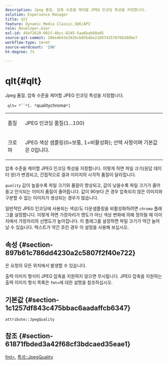 ```yaml
---
description: Jpeg 품질. 압축 수준을 제어할 JPEG 인코딩 특성을 지정합니다.
solution: Experience Manager
title: qlt
feature: Dynamic Media Classic,SDK/API
role: Developer,User
exl-id: 49af2620-081f-4bcc-8245-5aa6bab89a05
source-git-commit: 206e4643e3926cb85b4be2189743578f88180be7
workflow-type: tm+mt
source-wordcount: '198'
ht-degree: 7%

---
```


# qlt{#qlt}

Jpeg 품질. 압축 수준을 제어할 JPEG 인코딩 특성을 지정합니다.

` qlt= *``*[. *`qualitychroma`*]`

<table id="simpletable_A245B6A3D2374A6A89DE63A5621CFEC0"> 
 <tr class="strow"> 
  <td class="stentry"> <p> <span class="varname"> 품질 </span> </p> </td> 
  <td class="stentry"> <p>JPEG 인코딩 품질(1...100) </p> </td> 
 </tr> 
 <tr class="strow"> 
  <td class="stentry"> <p> <span class="varname"> 크로마  </span> </p> </td> 
  <td class="stentry"> <p>JPEG 색상 샘플링(0=보통, 1=비활성화); 선택 사항이며 기본값은 0입니다. </p> </td> 
 </tr> 
</table>

압축 수준을 제어할 JPEG 인코딩 특성을 지정합니다. 이렇게 하면 파일 크기(응답 데이터 양)가 변경되고, 간접적으로 결과 이미지의 시각적 품질이 달라집니다.

*`quality`* 값이 높을수록 파일 크기와 품질이 향상되고, 값이 낮을수록 파일 크기가 줄어들고 인식되는 이미지 품질이 줄어듭니다. 값이 90보다 큰 경우 압축되지 않은 이미지와 구분할 수 없는 이미지가 생성되는 경우가 많습니다.

일반적인 JPEG 인코딩에 사용되는 색상/도 다운샘플링을 비활성화하려면 *`chroma`* 플래그를 설정합니다. 이렇게 하면 가장자리가 명도가 아닌 색상 변화에 의해 정의될 때 이미지에서 가장자리의 선명도가 높아집니다. 이 플래그를 설정하면 파일 크기가 약간 늘어날 수 있습니다. 텍스트가 약간 흐린 경우 이 설정을 사용해 보십시오.

## 속성 {#section-897b61c786dd4230a2c5807f2f40e722}

은 요청의 모든 위치에서 발생할 수 있습니다.

출력 이미지 형식이 JPEG 압축을 지원하지 않으면 무시됩니다. JPEG 압축을 지원하는 출력 이미지 형식 목록은 `fmt=`에 대한 설명을 참조하십시오.

## 기본값 {#section-1c1257df843c475bbac6aadaffcb6347}

`attribute::JpegQuality`

## 참조 {#section-61871fbded3a42f68cf3bdcaed35eae1}

[fmt=](../../../../../ir-api/http-protocol/image-rendering-api-ref/c-ir-http-protocol-ref/c-ir-http-protocol-command-reference/r-ir-fmt.md#reference-4c743f67d56b47c5b774fcc900ff758c),  [특성::JpegQuality](../../../../../ir-api/material-cat/image-rendering-api-ref/c-ir-material-catalog/c-ir-attributes-reference/r-ir-jpegquality.md#reference-d86fc5ad18bb436891efdbe1f98fea50)
